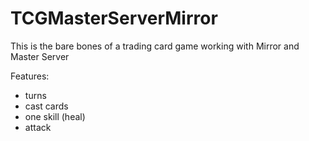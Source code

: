 # TCGMasterServerMirror

This is the bare bones of a trading card game working with Mirror and Master Server

Features: 
* turns
* cast cards
* one skill (heal)
* attack

